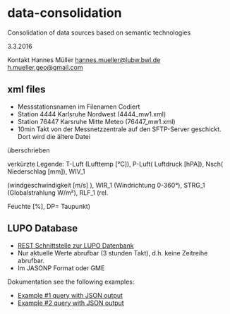 # data-consolidation
Consolidation of data sources based on semantic technologies

3.3.2016

Kontakt
Hannes Müller
hannes.mueller@lubw.bwl.de
h.mueller.geo@gmail.com


## xml files
- Messstationsnamen im Filenamen Codiert 
- Station 4444 Karlsruhe Nordwest (4444_mw1.xml) 
- Station 76447 Karsruhe Mitte Meteo (76447_mw1.xml)
- 10min Takt von der Messnetzzentrale auf den SFTP-Server geschickt. Dort wird die ältere Datei 

überschrieben


verkürzte Legende:
T-Luft (Lufttemp [°C]), P-Luft( Luftdruck   [hPA]), Nsch( Niederschlag  [mm]), WIV_1 

(windgeschwindigkeit [m/s] ), WIR_1 (Windrichtung 0-360°), STRG_1 (Globalstrahlung W/m²), RLF_1 (rel. 

Feuchte [%], DP= Taupunkt)

## LUPO Database
- [REST Schnittstelle zur LUPO Datenbank](http://www.umwelt-bw.de/aktuelle-messwerte)
- Nur aktuelle Werte abrufbar (3 stunden Takt), d.h. keine Zeitreihe abrufbar.
- Im JASONP Format oder GME

Dokumentation see the following examples:
- [Example #1 query with JSON output](https://1-dot-lupo-messwerte.appspot.com/lupo_luft_query?land=bw&limit=999&format=gme&callback=abc)
- [Example #2 query with JSON output](https://1-dot-lupo-messwerte.appspot.com/lupo_luft_query?land=bw&limit=999&format=jasonp)
